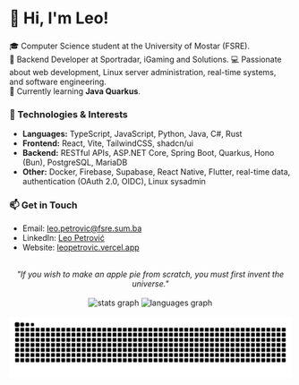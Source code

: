 # 👋 Hi, I'm Leo!

###

🎓 Computer Science student at the University of Mostar (FSRE).  
🏢 Backend Developer at Sportradar, iGaming and Solutions.
💻 Passionate about web development, Linux server administration, real-time systems, and software engineering.  
🌱 Currently learning **Java Quarkus**.

### 🚀 Technologies & Interests  
- **Languages:** TypeScript, JavaScript, Python, Java, C#, Rust
- **Frontend:** React, Vite, TailwindCSS, shadcn/ui
- **Backend:** RESTful APIs, ASP.NET Core, Spring Boot, Quarkus, Hono (Bun), PostgreSQL, MariaDB
- **Other:** Docker, Firebase, Supabase, React Native, Flutter, real-time data, authentication (OAuth 2.0, OIDC), Linux sysadmin

### 📫 Get in Touch  
- Email: [leo.petrovic@fsre.sum.ba](mailto:leo.petrovic@fsre.sum.ba)  
- LinkedIn: [Leo Petrović](https://www.linkedin.com/in/leo-petrovi%C4%87-7047b1162/)  
- Website: [leopetrovic.vercel.app](https://leopetrovic.vercel.app/)  

<br />

<div align="center">
  <i>"If you wish to make an apple pie from scratch, you must first invent the universe."</i>
</div>

<br />

<div align="center">
  <img src="https://github-readme-stats.vercel.app/api?username=mapokapo&hide_title=false&hide_rank=true&show_icons=true&include_all_commits=true&count_private=true&disable_animations=false&theme=dracula&locale=en&hide_border=false" height="150" alt="stats graph"  />
  <img src="https://github-readme-stats.vercel.app/api/top-langs?username=mapokapo&locale=en&hide_title=false&layout=compact&card_width=320&langs_count=5&theme=dracula&hide_border=false" height="150" alt="languages graph"  />
</div>

<br />

<img src="https://raw.githubusercontent.com/mapokapo/mapokapo/output/snake.svg" alt="Snake animation" />
